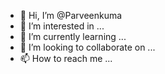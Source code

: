 - 👋 Hi, I’m @Parveenkuma
- 👀 I’m interested in ...
- 🌱 I’m currently learning ...
- 💞️ I’m looking to collaborate on ...
- 📫 How to reach me ...

<!---
Parveenkuma/Parveenkuma is a ✨ special ✨ repository because its `README.md` (this file) appears on your GitHub profile.
You can click the Preview link to take a look at your changes.
--->
